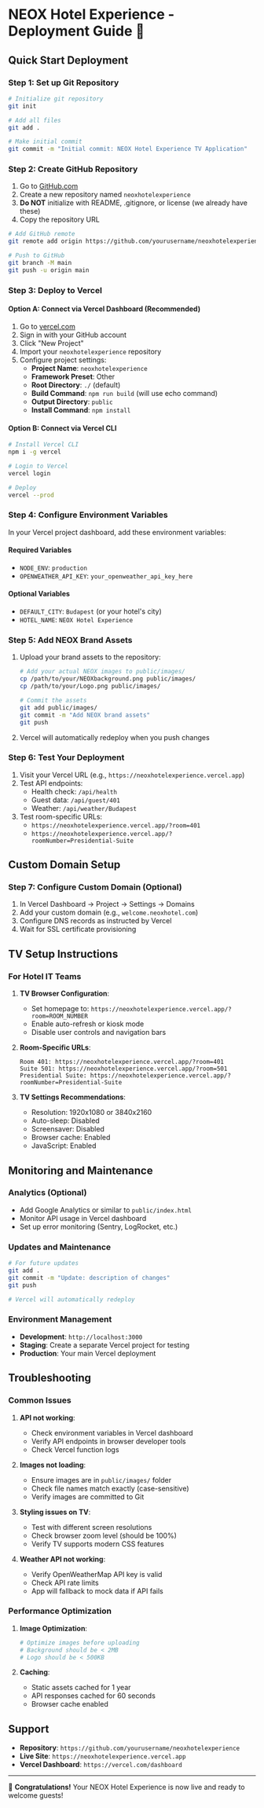 # NEOX Hotel Experience - Deployment Guide 🚀

## Quick Start Deployment

### Step 1: Set up Git Repository

```bash
# Initialize git repository
git init

# Add all files
git add .

# Make initial commit
git commit -m "Initial commit: NEOX Hotel Experience TV Application"
```

### Step 2: Create GitHub Repository

1. Go to [GitHub.com](https://github.com)
2. Create a new repository named `neoxhotelexperience`
3. **Do NOT** initialize with README, .gitignore, or license (we already have these)
4. Copy the repository URL

```bash
# Add GitHub remote
git remote add origin https://github.com/yourusername/neoxhotelexperience.git

# Push to GitHub
git branch -M main
git push -u origin main
```

### Step 3: Deploy to Vercel

#### Option A: Connect via Vercel Dashboard (Recommended)

1. Go to [vercel.com](https://vercel.com)
2. Sign in with your GitHub account
3. Click "New Project"
4. Import your `neoxhotelexperience` repository
5. Configure project settings:
   - **Project Name**: `neoxhotelexperience`
   - **Framework Preset**: Other
   - **Root Directory**: `./` (default)
   - **Build Command**: `npm run build` (will use echo command)
   - **Output Directory**: `public` 
   - **Install Command**: `npm install`

#### Option B: Connect via Vercel CLI

```bash
# Install Vercel CLI
npm i -g vercel

# Login to Vercel
vercel login

# Deploy
vercel --prod
```

### Step 4: Configure Environment Variables

In your Vercel project dashboard, add these environment variables:

#### Required Variables
- `NODE_ENV`: `production`
- `OPENWEATHER_API_KEY`: `your_openweather_api_key_here`

#### Optional Variables
- `DEFAULT_CITY`: `Budapest` (or your hotel's city)
- `HOTEL_NAME`: `NEOX Hotel Experience`

### Step 5: Add NEOX Brand Assets

1. Upload your brand assets to the repository:
   ```bash
   # Add your actual NEOX images to public/images/
   cp /path/to/your/NEOXbackground.png public/images/
   cp /path/to/your/Logo.png public/images/
   
   # Commit the assets
   git add public/images/
   git commit -m "Add NEOX brand assets"
   git push
   ```

2. Vercel will automatically redeploy when you push changes

### Step 6: Test Your Deployment

1. Visit your Vercel URL (e.g., `https://neoxhotelexperience.vercel.app`)
2. Test API endpoints:
   - Health check: `/api/health`
   - Guest data: `/api/guest/401`
   - Weather: `/api/weather/Budapest`
3. Test room-specific URLs:
   - `https://neoxhotelexperience.vercel.app/?room=401`
   - `https://neoxhotelexperience.vercel.app/?roomNumber=Presidential-Suite`

## Custom Domain Setup

### Step 7: Configure Custom Domain (Optional)

1. In Vercel Dashboard → Project → Settings → Domains
2. Add your custom domain (e.g., `welcome.neoxhotel.com`)
3. Configure DNS records as instructed by Vercel
4. Wait for SSL certificate provisioning

## TV Setup Instructions

### For Hotel IT Teams

1. **TV Browser Configuration**:
   - Set homepage to: `https://neoxhotelexperience.vercel.app/?room=ROOM_NUMBER`
   - Enable auto-refresh or kiosk mode
   - Disable user controls and navigation bars

2. **Room-Specific URLs**:
   ```
   Room 401: https://neoxhotelexperience.vercel.app/?room=401
   Suite 501: https://neoxhotelexperience.vercel.app/?room=501
   Presidential Suite: https://neoxhotelexperience.vercel.app/?roomNumber=Presidential-Suite
   ```

3. **TV Settings Recommendations**:
   - Resolution: 1920x1080 or 3840x2160
   - Auto-sleep: Disabled
   - Screensaver: Disabled
   - Browser cache: Enabled
   - JavaScript: Enabled

## Monitoring and Maintenance

### Analytics (Optional)
- Add Google Analytics or similar to `public/index.html`
- Monitor API usage in Vercel dashboard
- Set up error monitoring (Sentry, LogRocket, etc.)

### Updates and Maintenance
```bash
# For future updates
git add .
git commit -m "Update: description of changes"
git push

# Vercel will automatically redeploy
```

### Environment Management
- **Development**: `http://localhost:3000`
- **Staging**: Create a separate Vercel project for testing
- **Production**: Your main Vercel deployment

## Troubleshooting

### Common Issues

1. **API not working**:
   - Check environment variables in Vercel dashboard
   - Verify API endpoints in browser developer tools
   - Check Vercel function logs

2. **Images not loading**:
   - Ensure images are in `public/images/` folder
   - Check file names match exactly (case-sensitive)
   - Verify images are committed to Git

3. **Styling issues on TV**:
   - Test with different screen resolutions
   - Check browser zoom level (should be 100%)
   - Verify TV supports modern CSS features

4. **Weather API not working**:
   - Verify OpenWeatherMap API key is valid
   - Check API rate limits
   - App will fallback to mock data if API fails

### Performance Optimization

1. **Image Optimization**:
   ```bash
   # Optimize images before uploading
   # Background should be < 2MB
   # Logo should be < 500KB
   ```

2. **Caching**:
   - Static assets cached for 1 year
   - API responses cached for 60 seconds
   - Browser cache enabled

## Support

- **Repository**: `https://github.com/yourusername/neoxhotelexperience`
- **Live Site**: `https://neoxhotelexperience.vercel.app`
- **Vercel Dashboard**: `https://vercel.com/dashboard`

---

🎉 **Congratulations!** Your NEOX Hotel Experience is now live and ready to welcome guests!